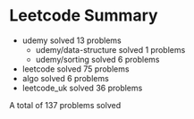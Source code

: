 # Leetcode Summary

- udemy solved 13 problems
  - udemy/data-structure solved 1 problems
  - udemy/sorting solved 6 problems
- leetcode solved 75 problems
- algo solved 6 problems
- leetcode_uk solved 36 problems

A total of 137 problems solved
